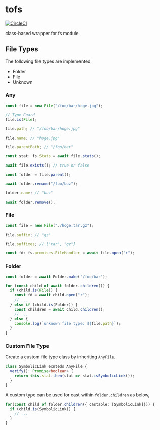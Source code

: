 # tofs

[![CircleCI](https://circleci.com/gh/s-tomo/tofs.svg?style=svg&circle-token=ba5f079683e0fd8cf24714bc53d99b3dff641016)](https://circleci.com/gh/s-tomo/tofs)

class-based wrapper for fs module.

## File Types

The following file types are implemented,

- Folder
- File
- Unknown

### Any

```ts
const file = new File("/foo/bar/hoge.jpg");

// Type Guard
file.is(File);

file.path; // "/foo/bar/hoge.jpg"

file.name; // "hoge.jpg"

file.parentPath; // "/foo/bar"

const stat: fs.Stats = await file.stats();

await file.exists(); // true or false

const folder = file.parent();

await folder.rename("/foo/buz");

folder.name; // "buz"

await folder.remove();
```

### File

```ts
const file = new File("./hoge.tar.gz");

file.suffix; // "gz"

file.suffixes; // ["tar", "gz"]

const fd: fs.promises.FileHandler = await file.open("r");
```

### Folder

```ts
const folder = await Folder.make("/foo/bar");

for (const child of await folder.children()) {
  if (child.is(File)) {
    const fd = await child.open("r");
    // ...
  } else if (child.is(Folder)) {
    const children = await child.children();
    // ...
  } else {
    console.log(`unknown file type: ${file.path}`);
  }
}
```

### Custom File Type

Create a custom file type class by inheriting `AnyFile`.

```ts
class SymbolicLink exnteds AnyFile {
  verify(): Promise<boolean> {
    return this.stat.then(stat => stat.isSymbolicLink());
  }
}
```

A custom type can be used for cast within `folder.children` as below,

```ts
for(const child of folder.children({ castable: [SymbolicLink]})) {
  if (child.is(SymbolicLink)) {
    // ...
  }
}
```
